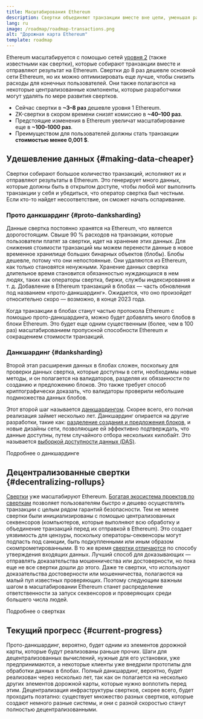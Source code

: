 ```yaml
---
title: Масштабирования Ethereum
description: Свертки объединяют транзакции вместе вне цепи, уменьшая расходы пользователя. Тем не менее сейчас свертки используют данные слишком дорогим способом, ограничивая удешевление транзакций. Прото-данкшардинг исправляет это.
lang: ru
image: /roadmap/roadmap-transactions.png
alt: "Дорожная карта Ethereum"
template: roadmap
---
```


Ethereum масштабируется с помощью сетей [уровня 2](/layer-2/#rollups) (также известными как свертки), которые собирают транзакции вместе и отправляют результат на Ethereum. Свертки до 8 раз дешевле основной сети Ethereum, но их можно оптимизировать еще лучше, чтобы снизить расходы для конечных пользователей. Они также полагаются на некоторые централизованные компоненты, которые разработчики могут удалять по мере развития свертков.

<InfoBanner mb={8} title="Расходы на транзакции">
  <ul style={{ marginBottom: 0 }}>
    <li>Сейчас свертки в <strong>~3–8 раз</strong> дешевле уровня 1 Ethereum.</li>
    <li>ZK-свертки в скором времени снизят комиссию в <strong>~40–100 раз</strong>.</li>
    <li>Предстоящие изменения в Ethereum увеличат масштабирование еще в <strong>~100–1000 раз</strong>.</li>
    <li style={{ marginBottom: 0 }}>Преимуществом для пользователей должны стать транзакции <strong>стоимостью менее 0,001 $</strong>.</li>
  </ul>
</InfoBanner>

## Удешевление данных {#making-data-cheaper}

Свертки собирают большое количество транзакций, исполняют их и отправляют результаты в Ethereum. Это генерирует много данных, которые должны быть в открытом доступе, чтобы любой мог выполнить транзакции у себя и убедиться, что оператор свертка был честным. Если кто-то найдет несоответствие, он сможет начать оспаривание.

### Прото данкшардинг {#proto-danksharding}

Данные свертка постоянно хранятся на Ethereum, что является дорогостоящим. Свыше 90 % расходов на транзакции, которые пользователи платят за свертки, идет на хранение этих данных. Для снижения стоимости транзакций мы можем перенести данные в новое временное хранилище больших бинарных объектов (блобы). Блобы дешевле, потому что они непостоянные. Они удаляются из Ethereum, как только становятся ненужными. Хранение данных свертка длительное время становится обязанностью нуждающихся в нем людях, таких как операторы свертка, биржи, службы индексирования и т. д. Добавление в Ethereum транзакций в блобах — часть обновления под названием «прото-данкшардинг». Ожидается, что оно произойдет относительно скоро — возможно, в конце 2023 года.

Когда транзакции в блобах станут частью протокола Ethereum с помощью прото-данкшардинга, можно будет добавлять много блобов в блоки Ethereum. Это будет еще одним существенным (более, чем в 100 раз) масштабированием пропускной способности Ethereum и сокращением стоимости транзакций.

### Данкшардинг {#danksharding}

Второй этап расширения данных в блобах сложен, поскольку для проверки данных свертка, которые доступны в сети, необходимы новые методы, и он полагается на валидаторов, разделяя их обязанности по созданию и предложению блоков. Это также требует способ криптографически доказать, что валидаторы проверили небольшие подмножества данных блобов.

Этот второй шаг называется [данкшардингом](/roadmap/danksharding/). Скорее всего, его полная реализация займет несколько лет. Данкшардинг опирается на другие разработки, такие как: [разделение создания и предложения блоков](/roadmap/pbs), и новые дизайны сети, позволяющие ей эффективно подтверждать, что данные доступны, путем случайного отбора нескольких килобайт. Это называется [выборкой доступности данных (DAS)](/developers/docs/data-availability).

<ButtonLink variant="outline-color" to="/roadmap/danksharding/">Подробнее о данкшардинге</ButtonLink>

## Децентрализованные свертки {#decentralizing-rollups}

[Свертки](/layer-2) уже масштабируют Ethereum. [Богатая экосистема проектов по сверткам](https://l2beat.com/scaling/tvl) позволяет пользователям быстро и дешево осуществлять транзакции с целым рядом гарантий безопасности. Тем не менее свертки были инициализированы с помощью централизованных секвенсоров (компьютеров, которые выполняют всю обработку и объединение транзакций перед их отправкой в Ethereum). Это создает уязвимость для цензуры, поскольку операторы-секвенсоры могут подпасть под санкции, быть подкупленными или иным образом скомпрометированными. В то же время [свертки отличаются](https://l2beat.com) по способу утверждения входящих данных. Лучший способ для доказывающих — отправлять доказательства мошенничества или достоверности, но пока еще не все свертки дошли до этого. Даже те свертки, что используют доказательства достоверности или мошенничества, полагаются на малый пул известных проверяющих. Поэтому следующим важным шагом в масштабировании Ethereum станет распределение ответственности за запуск секвенсоров и проверяющих среди большего числа людей.

<ButtonLink variant="outline-color" to="/developers/docs/scaling/">Подробнее о свертках</ButtonLink>

## Текущий прогресс {#current-progress}

Прото-данкшардинг, вероятно, будет одним из элементов дорожной карты, которые будут реализованы раньше прочих. Шаги для децентрализованных вычислений, нужные для его установки, уже предпринимаются, а некоторые клиенты уже внедрили прототипы для обработки данных в блобах. Полный данкшардинг, вероятно, будет реализован через несколько лет, так как он полагается на несколько других элементов дорожной карты, которые нужно воплотить перед этим. Децентрализация инфраструктуры свертков, скорее всего, будет проходить поэтапно: существует множество разных свертков, которые создают немного разные системы, и они с разной скоростью станут полностью децентрализованными.
